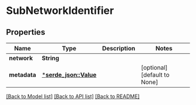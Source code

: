 # SubNetworkIdentifier

## Properties
Name | Type | Description | Notes
------------ | ------------- | ------------- | -------------
**network** | **String** |  | 
**metadata** | [***serde_json::Value**](.md) |  | [optional] [default to None]

[[Back to Model list]](../README.md#documentation-for-models) [[Back to API list]](../README.md#documentation-for-api-endpoints) [[Back to README]](../README.md)


